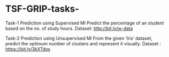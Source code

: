 # TSF-GRIP-tasks-

Task-1 Prediction using Supervised Ml
       Predict the percentage of an student based on the no. of study hours. 
       Dataset: http://bit.ly/w-data
   
Task-2 Prediction using Unsupervised Ml
       From the given ‘Iris’ dataset, predict the optimum number of clusters and represent it visually. 
       Dataset : https://bit.ly/3kXTdox
